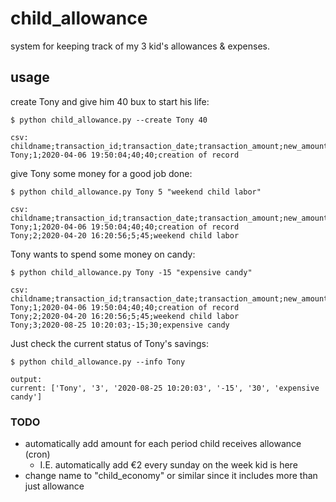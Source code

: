 child_allowance
===
system for keeping track of my 3 kid's allowances & expenses.


## usage

create Tony and give him 40 bux to start his life:
```shell
$ python child_allowance.py --create Tony 40

csv:
childname;transaction_id;transaction_date;transaction_amount;new_amount;description
Tony;1;2020-04-06 19:50:04;40;40;creation of record
```

give Tony some money for a good job done:
```shell
$ python child_allowance.py Tony 5 "weekend child labor"

csv:
childname;transaction_id;transaction_date;transaction_amount;new_amount;description
Tony;1;2020-04-06 19:50:04;40;40;creation of record
Tony;2;2020-04-20 16:20:56;5;45;weekend child labor
```

Tony wants to spend some money on candy:
```shell
$ python child_allowance.py Tony -15 "expensive candy"

csv:
childname;transaction_id;transaction_date;transaction_amount;new_amount;description
Tony;1;2020-04-06 19:50:04;40;40;creation of record
Tony;2;2020-04-20 16:20:56;5;45;weekend child labor
Tony;3;2020-08-25 10:20:03;-15;30;expensive candy
```

Just check the current status of Tony's savings:
```shell
$ python child_allowance.py --info Tony

output:
current: ['Tony', '3', '2020-08-25 10:20:03', '-15', '30', 'expensive candy']
```

### TODO

* automatically add amount for each period child receives allowance (cron)
    - I.E. automatically add €2 every sunday on the week kid is here
* change name to "child_economy" or similar since it includes more than just allowance
